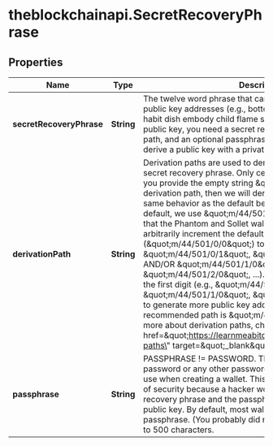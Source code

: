 # theblockchainapi.SecretRecoveryPhrase

## Properties

Name | Type | Description | Notes
------------ | ------------- | ------------- | -------------
**secretRecoveryPhrase** | **String** | The twelve word phrase that can be used to derive many public key addresses (e.g., bottom army bless castle alter habit dish embody child flame smooth zone).  To derive a public key, you need a secret recovery phrase, a derivation path, and an optional passphrase.   Alternatively, you can derive a public key with a private key. | 
**derivationPath** | **String** | Derivation paths are used to derive the public key from the secret recovery phrase. Only certain paths are accepted.  If you provide the empty string \&quot;\&quot; as the value for the derivation path, then we will derive your public key with the same behavior as the default behavior of the Solana CLI.  By default, we use \&quot;m/44/501/0/0\&quot;. This is the path that the Phantom and Sollet wallets use.  You can also arbitrarily increment the default path (\&quot;m/44/501/0/0\&quot;) to generate more wallets (e.g., \&quot;m/44/501/0/1\&quot;, \&quot;m/44/501/0/2\&quot;, ... AND/OR \&quot;m/44/501/1/0\&quot;, \&quot;m/44/501/2/0\&quot;, ...).  Phantom&#39;s Wallet increments the first digit (e.g., \&quot;m/44/501/0/0\&quot;, \&quot;m/44/501/1/0\&quot;, \&quot;m/44/501/2/0\&quot;, ...) to generate more public key addresses.  The SolFlare recommended path is \&quot;m/44/501/0\&quot;.  To learn more about derivation paths, check out &lt;a href&#x3D;\&quot;https://learnmeabitcoin.com/technical/derivation-paths\&quot; target&#x3D;\&quot;_blank\&quot;&gt;this tutorial&lt;/a&gt;. | [optional] [default to &#39;m/44/501/0/0&#39;]
**passphrase** | **String** | PASSPHRASE !&#x3D; PASSWORD. This is NOT your Phantom password or any other password. It is an optional string you use when creating a wallet. This provides an additional layer of security because a hacker would need both the secret recovery phrase and the passphrase to access the output public key. By default, most wallet UI extensions do not use a passphrase. (You probably did not use a passphrase.) Limited to 500 characters.  | [optional] [default to &#39;&#39;]


